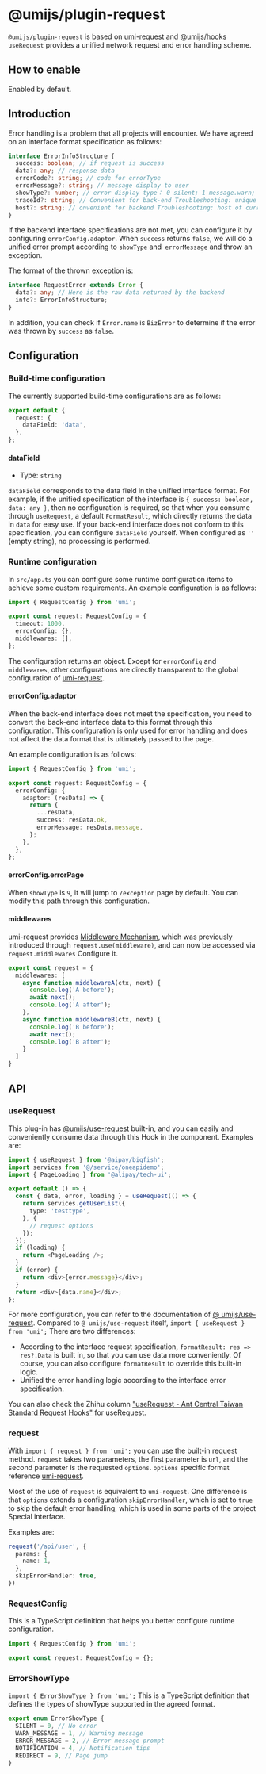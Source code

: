 # @umijs/plugin-request


`@umijs/plugin-request` is based on [umi-request](https://github.com/umijs/umi-request) and [@umijs/hooks](https://github.com/umijs/hooks) `useRequest` provides a unified network request and error handling scheme.

## How to enable

Enabled by default.

## Introduction

Error handling is a problem that all projects will encounter. We have agreed on an interface format specification as follows:

```typescript
interface ErrorInfoStructure {
  success: boolean; // if request is success
  data?: any; // response data
  errorCode?: string; // code for errorType
  errorMessage?: string; // message display to user 
  showType?: number; // error display type： 0 silent; 1 message.warn; 2 message.error; 4 notification; 9 page
  traceId?: string; // Convenient for back-end Troubleshooting: unique request ID
  host?: string; // onvenient for backend Troubleshooting: host of current access server
}
```

If the backend interface specifications are not met, you can configure it by configuring `errorConfig.adaptor`. When `success` returns `false`, we will do a unified error prompt according to `showType` and` errorMessage` and throw an exception.

The format of the thrown exception is:

```typescript
interface RequestError extends Error {
  data?: any; // Here is the raw data returned by the backend
  info?: ErrorInfoStructure;
}
```

In addition, you can check if `Error.name` is `BizError` to determine if the error was thrown by `success` as `false`.

## Configuration

### Build-time configuration

The currently supported build-time configurations are as follows:

```typescript
export default {
  request: {
    dataField: 'data',
  },
};
```

#### dataField

* Type: `string`

`dataField` corresponds to the data field in the unified interface format. For example, if the unified specification of the interface is `{ success: boolean, data: any }`, then no configuration is required, so that when you consume through `useRequest`, a default `FormatResult`, which directly returns the data in `data` for easy use. If your back-end interface does not conform to this specification, you can configure `dataField` yourself. When configured as `''` (empty string), no processing is performed.

### Runtime configuration

In `src/app.ts` you can configure some runtime configuration items to achieve some custom requirements. An example configuration is as follows:

```typescript
import { RequestConfig } from 'umi';

export const request: RequestConfig = {
  timeout: 1000,
  errorConfig: {},
  middlewares: [],
};
```

The configuration returns an object. Except for `errorConfig` and `middlewares`, other configurations are directly transparent to the global configuration of [umi-request](https://github.com/umijs/umi-request).

#### errorConfig.adaptor

When the back-end interface does not meet the specification, you need to convert the back-end interface data to this format through this configuration. This configuration is only used for error handling and does not affect the data format that is ultimately passed to the page.

An example configuration is as follows:

```typescript
import { RequestConfig } from 'umi';

export const request: RequestConfig = {
  errorConfig: {
    adaptor: (resData) => {
      return {
        ...resData,
        success: resData.ok,
        errorMessage: resData.message,
      };
    },
  },
};
```

#### errorConfig.errorPage

When `showType` is `9`, it will jump to `/exception` page by default. You can modify this path through this configuration.

#### middlewares

umi-request provides [Middleware Mechanism](https://github.com/umijs/umi-request#middleware), which was previously introduced through `request.use(middleware)`, and can now be accessed via `request.middlewares` Configure it.

```typescript
export const request = {
  middlewares: [
    async function middlewareA(ctx, next) {
      console.log('A before');
      await next();
      console.log('A after');
    },
    async function middlewareB(ctx, next) {
      console.log('B before');
      await next();
      console.log('B after');
    }
  ]
}
```

## API

### useRequest

This plug-in has [@umijs/use-request](https://hooks.umijs.org/en-US/async) built-in, and you can easily and conveniently consume data through this Hook in the component. Examples are:

```typescript
import { useRequest } from '@aipay/bigfish';
import services from '@/service/oneapidemo';
import { PageLoading } from '@alipay/tech-ui';

export default () => {
  const { data, error, loading } = useRequest(() => {
    return services.getUserList({
      type: 'testtype',
    }, {
      // request options
    });
  });
  if (loading) {
    return <PageLoading />;
  }
  if (error) {
    return <div>{error.message}</div>;
  }
  return <div>{data.name}</div>;
};
```

For more configuration, you can refer to the documentation of [@ umijs/use-request](https://hooks.umijs.org/zh-CN/async). Compared to `@ umijs/use-request` itself, `import { useRequest } from 'umi';` There are two differences:

- According to the interface request specification, `formatResult: res => res?.Data` is built in, so that you can use data more conveniently. Of course, you can also configure `formatResult` to override this built-in logic.
- Unified the error handling logic according to the interface error specification.

You can also check the Zhihu column ["useRequest - Ant Central Taiwan Standard Request Hooks"](https://zhuanlan.zhihu.com/p/106796295) for useRequest.

### request

With `import { request } from 'umi';` you can use the built-in request method. `request` takes two parameters, the first parameter is `url`, and the second parameter is the requested `options`. `options` specific format reference [umi-request](https://github.com/umijs/umi-request).

Most of the use of `request` is equivalent to `umi-request`. One difference is that `options` extends a configuration `skipErrorHandler`, which is set to `true` to skip the default error handling, which is used in some parts of the project Special interface.

Examples are:

```typescript
request('/api/user', {
  params: {
    name: 1,
  },
  skipErrorHandler: true,
})
```

### RequestConfig

This is a TypeScript definition that helps you better configure runtime configuration.

```typescript
import { RequestConfig } from 'umi';

export const request: RequestConfig = {};
```

### ErrorShowType

`import { ErrorShowType } from 'umi';` This is a TypeScript definition that defines the types of showType supported in the agreed format.

```typescript
export enum ErrorShowType {
  SILENT = 0, // No error
  WARN_MESSAGE = 1, // Warning message
  ERROR_MESSAGE = 2, // Error message prompt
  NOTIFICATION = 4, // Notification tips
  REDIRECT = 9, // Page jump
}
```
